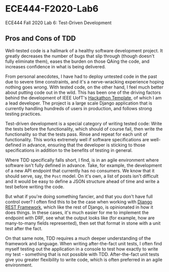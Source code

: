 # ECE444-F2020-Lab6
ECE444 Fall 2020 Lab 6: Test-Driven Development

## Pros and Cons of TDD
Well-tested code is a hallmark of a healthy software development project. It greatly decreases the number of bugs that slip through (though doesn't fully eliminate them), eases the burden on those QAing the code, and increases confidence in what is being delivered. 

From personal anecdotes, I have had to deploy untested code in the past due to severe time constraints, and it's a nerve-wracking experience hoping nothing goes wrong. With tested code, on the other hand, I feel much better about putting code out in the wild. This has been one of the driving factors behind the development of IEEE UofT's [Hackathon Template](https://github.com/ieeeuoft/hackathon-template), of which I am a lead developer. The project is a large scale Django application that is currently handling hundreds of users in production, and follows strong testing practices.

Test-driven development is a special category of writing tested code: Write the tests before the functionality, which should of course fail, then write the functionality so that the tests pass. Rinse and repeat for each unit of functionality. This works extremely well if software specifications are well-defined in advance, ensuring that the developer is sticking to those specifications in addition to the benefits of testing in general.

Where TDD specifically falls short, I find, is in an agile environment where software isn't fully defined in advance. Take, for example, the development of a new API endpoint that currently has no consumers. We know that it should serve, say, the `Post` model. On it's own, a list of posts isn't difficult and it would be easy to define a JSON structure ahead of time and write a test before writing the code.

But what if you're doing something fancier, and that you don't have full control over? I often find this to be the case when working with [Django REST Framework](https://www.django-rest-framework.org/), which like the rest of Django, is opinionated in how it does things. In these cases, it's much easier for me to implement the endpoint with DRF, see what the output looks like (for example, how are many-to-many fields represented), then set that format in stone with a unit test after the fact.

On that same note, TDD requires a much deeper understanding of the framework and language. When writing after-the-fact unit tests, I often find myself testing out the application in a console to test how exactly to write my test - something that is not possible with TDD. After-the-fact unit tests give you greater flexibility to write code, which is often preferred in an agile environment.